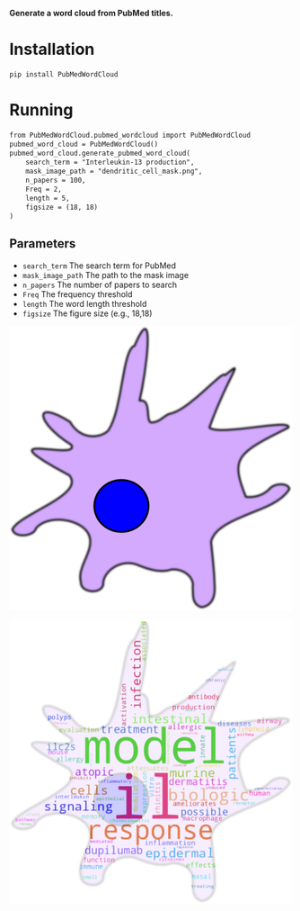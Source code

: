 **Generate a word cloud from PubMed titles.**

# Installation

```r{}
pip install PubMedWordCloud
```
# Running

```r{}
from PubMedWordCloud.pubmed_wordcloud import PubMedWordCloud
pubmed_word_cloud = PubMedWordCloud()
pubmed_word_cloud.generate_pubmed_word_cloud(
    search_term = "Interleukin-13 production",
    mask_image_path = "dendritic_cell_mask.png",
    n_papers = 100,
    Freq = 2,
    length = 5,
    figsize = (18, 18)
)
```
## Parameters
- `search_term` The search term for PubMed
- `mask_image_path` The path to the mask image
- `n_papers` The number of papers to search
- `Freq` The frequency threshold
- `length` The word length threshold
- `figsize` The figure size (e.g., 18,18)


![DC](dendritic_cell_mask.png)

![DCWordCloud](wordcloud.png)